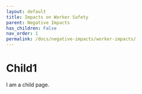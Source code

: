 ```yaml
---
layout: default
title: Impacts on Worker Safety
parent: Negative Impacts
has_children: False
nav_order: 1
permalink: /docs/negative-impacts/worker-impacts/
---
```


# Child1

I am a child page.
